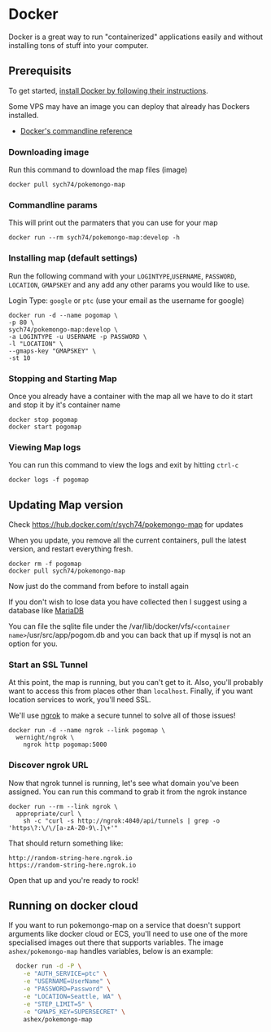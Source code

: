 # Docker

Docker is a great way to run "containerized" applications easily and without installing tons of stuff into your computer.

## Prerequisits

To get started, [install Docker by following their instructions](https://www.docker.com/products/docker).

Some VPS may have an image you can deploy that already has Dockers installed.

- [Docker's commandline reference](https://docs.docker.com/engine/reference/commandline/)

### Downloading image
Run this command to download the map files (image)
```
docker pull sych74/pokemongo-map
```

### Commandline params

This will print out the parmaters that you can use for your map
```
docker run --rm sych74/pokemongo-map:develop -h
```

### Installing map (default settings)

Run the following command with your `LOGINTYPE`,`USERNAME`, `PASSWORD`, `LOCATION`, `GMAPSKEY` and any add any other params you would like to use.

Login Type:  `google` or `ptc` (use your email as the username for google)

```
docker run -d --name pogomap \
-p 80 \
sych74/pokemongo-map:develop \
-a LOGINTYPE -u USERNAME -p PASSWORD \
-l "LOCATION" \
--gmaps-key "GMAPSKEY" \
-st 10
```

### Stopping and Starting Map

Once you already have a container with the map all we have to do it start and stop it by it's container name
```
docker stop pogomap
docker start pogomap
```

### Viewing Map logs

You can run this command to view the logs and exit by hitting `ctrl-c`

```
docker logs -f pogomap
```

## Updating Map version

Check https://hub.docker.com/r/sych74/pokemongo-map for updates

When you update, you remove all the current containers, pull the latest version, and restart everything fresh.

```
docker rm -f pogomap
docker pull sych74/pokemongo-map
```

Now just do the command from before to install again

If you don't wish to lose data you have collected then I suggest using a database like [MariaDB](https://pgm.readthedocs.io/en/develop/extras/mysql.html)

You can file the sqlite file under the /var/lib/docker/vfs/`<container name>`/usr/src/app/pogom.db and you can back that up if mysql is not an option for you.

### Start an SSL Tunnel

At this point, the map is running, but you can't get to it. Also, you'll probably want to access this from places other than `localhost`. Finally, if you want location services to work, you'll need SSL.

We'll use [ngrok](https://ngrok.com/) to make a secure tunnel to solve all of those issues!

```
docker run -d --name ngrok --link pogomap \
  wernight/ngrok \
    ngrok http pogomap:5000
```

### Discover ngrok URL

Now that ngrok tunnel is running, let's see what domain you've been assigned. You can run this command to grab it from the ngrok instance

```
docker run --rm --link ngrok \
  appropriate/curl \
    sh -c "curl -s http://ngrok:4040/api/tunnels | grep -o 'https\?:\/\/[a-zA-Z0-9\.]\+'"
```

That should return something like:

```
http://random-string-here.ngrok.io
https://random-string-here.ngrok.io
```

Open that up and you're ready to rock!

## Running on docker cloud 

If you want to run pokemongo-map on a service that doesn't support arguments like docker cloud or ECS, you'll need to use one of the more specialised images out there that supports variables. The image `ashex/pokemongo-map` handles variables, below is an example:

```bash
  docker run -d -P \
    -e "AUTH_SERVICE=ptc" \
    -e "USERNAME=UserName" \
    -e "PASSWORD=Password" \
    -e "LOCATION=Seattle, WA" \
    -e "STEP_LIMIT=5" \
    -e "GMAPS_KEY=SUPERSECRET" \
    ashex/pokemongo-map
```
